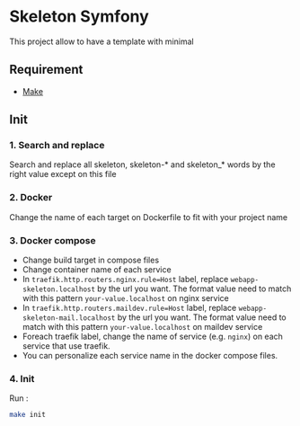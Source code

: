 # Skeleton Symfony

This project allow to have a template with minimal 

## Requirement

- [Make](https://www.gnu.org/software/make/)

## Init

### 1. Search and replace
Search and replace all skeleton, skeleton-* and skeleton_* words by the right value except on this file

### 2. Docker
Change the name of each target on Dockerfile to fit with your project name

### 3. Docker compose

* Change build target in compose files
* Change container name of each service
* In `traefik.http.routers.nginx.rule=Host` label, replace `webapp-skeleton.localhost` by the url you want. The format value need to match with this pattern `your-value.localhost` on nginx service
* In `traefik.http.routers.maildev.rule=Host` label, replace `webapp-skeleton-mail.localhost` by the url you want. The format value need to match with this pattern `your-value.localhost` on maildev service
* Foreach traefik label, change the name of service (e.g. `nginx`) on each service that use traefik.
* You can personalize each service name in the docker compose files.

### 4. Init

Run :
```bash
make init
```
